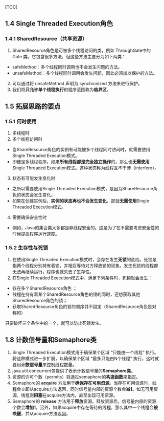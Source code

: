 [TOC]

## 1.4 Single Threaded Execution角色

### 1.4.1 SharedResource（共享资源）
1. SharedResource角色是可被多个线程访问的类，例如 ThroughGate中的 Gate 类。它包含很多方法，但这些方法主要分为如下两类：
  + safeMethod：多个线程同时调用也不会发生问题的方法。
  + unsafeMethod：多个线程同时调用会发生问题，因此必须加以保护的方法。
2. 可以通过将 unsafeMethod 声明为 synchronized 方法来进行保护。
3. 我们将**只允许单个线程执行**的程序范围称为**临界区**。



## 1.5 拓展思路的要点

### 1.5.1 何时使用
1. 多线程时
2. 多个线程访问时
  + 当ShareResource角色的实例有可能被多个线程同时访问时，就需要使用Single Threaded Execution模式。
  + 即便是多线程程序，如果**所有线程都是完全独立操作**的，那么也**无需使用**Single Threaded Execution模式。这种状态称为线程互不干涉（interfere）。
3. 状态有可能发生变化时
  + 之所以需要使用Single Threaded Execution模式，是因为ShareResource角色的状态会发生变化。
  + 如果在创建实例后，**实例的状态再也不会发生变化**，那就**无需使用**Single Threaded Execution模式。
4. 需要确保安全性时
  + 例如，Java的集合类大多都是非线程安全的。这是为了在不需要考虑安全性的时候提高程序运行速度。



### 1.5.2 生存性与死锁
1. 在使用Single Threaded Execution模式时，会存在发生**死锁**的危险。死锁是指两个线程分别持有着锁，并相互等待对方释放锁的现象。发生死锁的线程都无法再继续运行，程序也就失去了生存性。
2. 在Single Threaded Execution模式中，满足下列条件时，死锁就会发生：
  + 存在多个SharedResource角色 ；
  + 线程在持有着某个SharedResource角色的锁的同时，还想获取其他 SharedResource角色的锁；
  + 获取SharedResource角色的锁的顺序并不固定（SharedResource角色是对称的）

只要破坏三个条件中的一个，就可以防止死锁发生。



## 1.8 计数信号量和Semaphore类
1. Single Threaded Execution模式用于确保某个区域 “只能由一个线程” 执行。将这种模式进一步扩展，以确保某个区域 “最多只能由N个线程” 执行，这时就要用**计数信号量**来控制线程数量。
2. java.util.concurrent包提供了表示计数信号量的**Semaphore类**。
3. 资源的许可个数（permits）将通过semaphore的**构造函数**来指定。
4. Semaphore的 **acquire** 方法用于**确保存在可用资源**。当存在可用资源时，线程会立即从acquire方法返回，同时信号量内部的资源个数会**减1**。如无可用资源，线程则**阻塞**在acquire方法内，直至出现可用资源。
5. Semaphore的 **release** 方法用于**释放**资源。释放资源后，信号量内部的资源个数会**增加1**。另外，如果acquire中存在等待的线程，那么其中一个线程会**被唤醒**，并从acquire方法返回。













